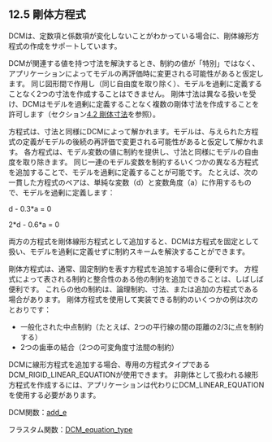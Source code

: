 ## 12.5 剛体方程式

DCMは、定数項と係数項が変化しないことがわかっている場合に、剛体線形方程式の作成をサポートしています。

DCMが関連する値を持つ寸法を解決するとき、制約の値が「特別」ではなく、アプリケーションによってモデルの再評価時に変更される可能性があると仮定します。
同じ図形間で作用し（同じ自由度を取り除く）、モデルを過剰に定義することなく2つの寸法を作成することはできません。
剛体寸法は異なる扱いを受け、DCMはモデルを過剰に定義することなく複数の剛体寸法を作成することを許可します（セクション[4.2 剛体寸法](4.2._Rigid_dimensions.md)を参照）。

方程式は、寸法と同様にDCMによって解かれます。モデルは、与えられた方程式の定義がモデルの後続の再評価で変更される可能性があると仮定して解かれます。
各方程式は、モデル変数の値に制約を提供し、寸法と同様にモデルの自由度を取り除きます。
同じ一連のモデル変数を制約するいくつかの異なる方程式を追加することで、モデルを過剰に定義することが可能です。
たとえば、次の一貫した方程式のペアは、単純な変数（d）と変数角度（a）に作用するもので、モデルを過剰に定義します：

d - 0.3\*a = 0

2\*d - 0.6\*a = 0

両方の方程式を剛体線形方程式として追加すると、DCMは方程式を固定として扱い、モデルを過剰に定義せずに制約スキームを解決することができます。

剛体方程式は、通常、固定制約を表す方程式を追加する場合に便利です。
方程式によって表される制約と整合性のある他の制約を追加できることは、しばしば便利です。
これらの他の制約は、論理制約、寸法、または追加の方程式である場合があります。
剛体方程式を使用して実装できる制約のいくつかの例は次のとおりです：

- 一般化された中点制約（たとえば、2つの平行線の間の距離の2/3に点を制約する）
- 2つの歯車の結合（2つの可変角度寸法間の制約）

DCMに線形方程式を追加する場合、専用の方程式タイプであるDCM\_RIGID\_LINEAR\_EQUATIONが使用できます。
非剛体として扱われる線形方程式を作成するには、アプリケーションは代わりにDCM\_LINEAR\_EQUATIONを使用する必要があります。

DCM関数：[add\_e](16.4._DCM_functions_for_managing_equations.md)

フラスタム関数：[DCM\_equation\_type](17.9._Frustum_functions_for_variables_and_equations.md)
